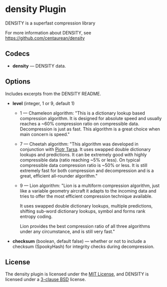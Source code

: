 # density Plugin #

DENSITY is a superfast compression library

For more information about DENSITY, see
https://github.com/centaurean/density

## Codecs ##

- **density** — DENSITY data.

## Options ##

Includes excerpts from the DENSITY README.

- **level** (integer, 1 or 9, default 1)
  - 1 — Chameleon algorithm: "This is a dictionary lookup based
    compression algorithm. It is designed for absolute speed and
    usually reaches a ~60% compression ratio on compressible
    data. Decompression is just as fast. This algorithm is a great
    choice when main concern is speed."
  - 7 — Cheetah algorithm: "This algorithm was developed in
    conjunction with [Piotr Tarsa](https://github.com/tarsa). It uses
    swapped double dictionary lookups and predictions. It can be
    extremely good with highly compressible data (ratio reaching ~5%
    or less). On typical compressible data compression ratio is ~50%
    or less. It is still extremely fast for both compression and
    decompression and is a great, efficient all-rounder algorithm."

  - 9 — Lion algorithm: "Lion is a multiform compression algorithm,
    just like a variable geometry aircraft it adapts to the incoming
    data and tries to offer the most efficient compression technique
    available.

    It uses swapped double dictionary lookups, multiple predictions,
    shifting sub-word dictionary lookups, symbol and forms rank
    entropy coding.

    Lion provides the best compression ratio of all three algorithms
    under any circumstance, and is still very fast."
- **checksum** (boolean, default false) — whether or not to include a
  checksum (SpookyHash) for integrity checks during decompression.

## License ##

The density plugin is licensed under the [MIT
License](http://opensource.org/licenses/MIT), and DENSITY is licensed
under a [3-clause BSD](http://opensource.org/licenses/BSD-3-Clause)
license.
